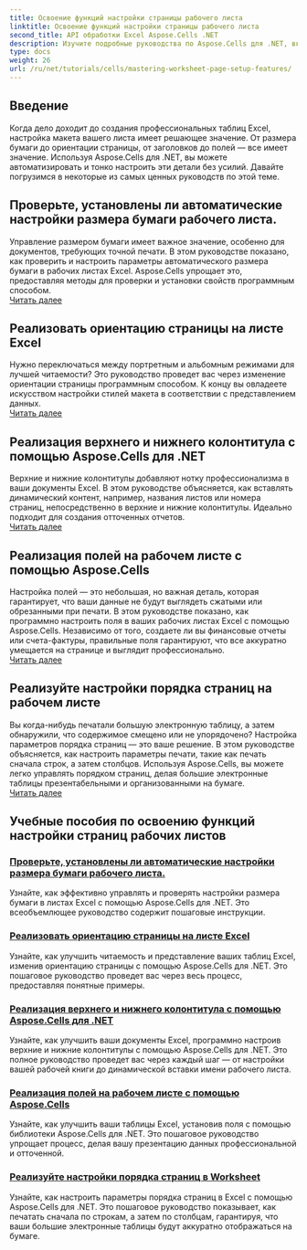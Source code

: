```yaml
---
title: Освоение функций настройки страницы рабочего листа
linktitle: Освоение функций настройки страницы рабочего листа
second_title: API обработки Excel Aspose.Cells .NET
description: Изучите подробные руководства по Aspose.Cells для .NET, включая управление параметрами страницы рабочего листа, такими как размер бумаги, ориентация, заголовки, поля и многое другое.
type: docs
weight: 26
url: /ru/net/tutorials/cells/mastering-worksheet-page-setup-features/
---
```

## Введение

Когда дело доходит до создания профессиональных таблиц Excel, настройка макета вашего листа имеет решающее значение. От размера бумаги до ориентации страницы, от заголовков до полей — все имеет значение. Используя Aspose.Cells для .NET, вы можете автоматизировать и тонко настроить эти детали без усилий. Давайте погрузимся в некоторые из самых ценных руководств по этой теме.

## Проверьте, установлены ли автоматические настройки размера бумаги рабочего листа.  
Управление размером бумаги имеет важное значение, особенно для документов, требующих точной печати. В этом руководстве показано, как проверить и настроить параметры автоматического размера бумаги в рабочих листах Excel. Aspose.Cells упрощает это, предоставляя методы для проверки и установки свойств программным способом.  
[Читать далее](./check-if-paper-size-settings/)

## Реализовать ориентацию страницы на листе Excel  
Нужно переключаться между портретным и альбомным режимами для лучшей читаемости? Это руководство проведет вас через изменение ориентации страницы программным способом. К концу вы овладеете искусством настройки стилей макета в соответствии с представлением данных.  
[Читать далее](./implement-page-orientation-in-excel-worksheet/)

## Реализация верхнего и нижнего колонтитула с помощью Aspose.Cells для .NET  
Верхние и нижние колонтитулы добавляют нотку профессионализма в ваши документы Excel. В этом руководстве объясняется, как вставлять динамический контент, например, названия листов или номера страниц, непосредственно в верхние и нижние колонтитулы. Идеально подходит для создания отточенных отчетов.  
[Читать далее](./implement-header-footer/)

## Реализация полей на рабочем листе с помощью Aspose.Cells  

Настройка полей — это небольшая, но важная деталь, которая гарантирует, что ваши данные не будут выглядеть сжатыми или обрезанными при печати. В этом руководстве показано, как программно настроить поля в ваших рабочих листах Excel с помощью Aspose.Cells. Независимо от того, создаете ли вы финансовые отчеты или счета-фактуры, правильные поля гарантируют, что все аккуратно умещается на странице и выглядит профессионально.  
[Читать далее](./implement-margins-in-worksheet/)

## Реализуйте настройки порядка страниц на рабочем листе  

Вы когда-нибудь печатали большую электронную таблицу, а затем обнаружили, что содержимое смещено или не упорядочено? Настройка параметров порядка страниц — это ваше решение. В этом руководстве объясняется, как настроить параметры печати, такие как печать сначала строк, а затем столбцов. Используя Aspose.Cells, вы можете легко управлять порядком страниц, делая большие электронные таблицы презентабельными и организованными на бумаге.  
[Читать далее](./implement-page-order-settings/)


## Учебные пособия по освоению функций настройки страниц рабочих листов
### [Проверьте, установлены ли автоматические настройки размера бумаги рабочего листа.](./check-if-paper-size-settings/)
Узнайте, как эффективно управлять и проверять настройки размера бумаги в листах Excel с помощью Aspose.Cells для .NET. Это всеобъемлющее руководство содержит пошаговые инструкции.
### [Реализовать ориентацию страницы на листе Excel](./implement-page-orientation-in-excel-worksheet/)
Узнайте, как улучшить читаемость и представление ваших таблиц Excel, изменив ориентацию страницы с помощью Aspose.Cells для .NET. Это пошаговое руководство проведет вас через весь процесс, предоставляя понятные примеры.
### [Реализация верхнего и нижнего колонтитула с помощью Aspose.Cells для .NET](./implement-header-footer/)
Узнайте, как улучшить ваши документы Excel, программно настроив верхние и нижние колонтитулы с помощью Aspose.Cells для .NET. Это полное руководство проведет вас через каждый шаг — от настройки вашей рабочей книги до динамической вставки имени рабочего листа.
### [Реализация полей на рабочем листе с помощью Aspose.Cells](./implement-margins-in-worksheet/)
Узнайте, как улучшить ваши таблицы Excel, установив поля с помощью библиотеки Aspose.Cells для .NET. Это пошаговое руководство упрощает процесс, делая вашу презентацию данных профессиональной и отточенной.
### [Реализуйте настройки порядка страниц в Worksheet](./implement-page-order-settings/)
Узнайте, как настроить параметры порядка страниц в Excel с помощью Aspose.Cells для .NET. Это пошаговое руководство показывает, как печатать сначала по строкам, а затем по столбцам, гарантируя, что ваши большие электронные таблицы будут аккуратно отображаться на бумаге.